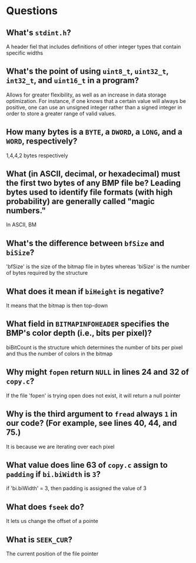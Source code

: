# Questions

## What's `stdint.h`?

A header fiel that includes definitions of other integer types that contain specific widths

## What's the point of using `uint8_t`, `uint32_t`, `int32_t`, and `uint16_t` in a program?

Allows for greater flexibility, as well as an increase in data storage optimization. For instance, if one knows that a certain value will always be positive, one can use an unsigned integer rather than a signed integer in order to store a greater range of valid values.

## How many bytes is a `BYTE`, a `DWORD`, a `LONG`, and a `WORD`, respectively?

1,4,4,2 bytes respectively 

## What (in ASCII, decimal, or hexadecimal) must the first two bytes of any BMP file be? Leading bytes used to identify file formats (with high probability) are generally called "magic numbers."

In ASCII, BM 

## What's the difference between `bfSize` and `biSize`?

'bfSize' is the size of the bitmap file in bytes whereas 'biSize' is the number of bytes required by the structure 

## What does it mean if `biHeight` is negative?

It means that the bitmap is then top-down

## What field in `BITMAPINFOHEADER` specifies the BMP's color depth (i.e., bits per pixel)?

biBitCount is the structure which determines the number of bits per pixel and thus the number of colors in the bitmap

## Why might `fopen` return `NULL` in lines 24 and 32 of `copy.c`?

If the file 'fopen' is trying open does not exist, it will return a null pointer

## Why is the third argument to `fread` always `1` in our code? (For example, see lines 40, 44, and 75.)

It is because we are iterating over each pixel

## What value does line 63 of `copy.c` assign to `padding` if `bi.biWidth` is `3`?

if 'bi.biWidth' = 3, then padding is assigned the value of 3

## What does `fseek` do?

It lets us change the offset of a pointe

## What is `SEEK_CUR`?

The current position of the file pointer
